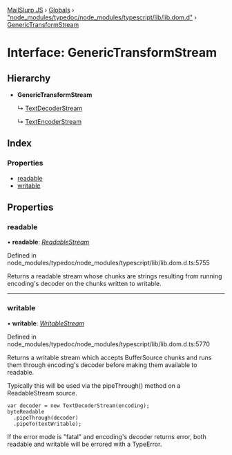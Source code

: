 [MailSlurp JS](../README.md) › [Globals](../globals.md) › ["node_modules/typedoc/node_modules/typescript/lib/lib.dom.d"](../modules/_node_modules_typedoc_node_modules_typescript_lib_lib_dom_d_.md) › [GenericTransformStream](_node_modules_typedoc_node_modules_typescript_lib_lib_dom_d_.generictransformstream.md)

# Interface: GenericTransformStream

## Hierarchy

* **GenericTransformStream**

  ↳ [TextDecoderStream](_node_modules_typedoc_node_modules_typescript_lib_lib_dom_d_.textdecoderstream.md)

  ↳ [TextEncoderStream](_node_modules_typedoc_node_modules_typescript_lib_lib_dom_d_.textencoderstream.md)

## Index

### Properties

* [readable](_node_modules_typedoc_node_modules_typescript_lib_lib_dom_d_.generictransformstream.md#readable)
* [writable](_node_modules_typedoc_node_modules_typescript_lib_lib_dom_d_.generictransformstream.md#writable)

## Properties

###  readable

• **readable**: *[ReadableStream](_node_modules_typedoc_node_modules_typescript_lib_lib_dom_d_.readablestream.md)*

Defined in node_modules/typedoc/node_modules/typescript/lib/lib.dom.d.ts:5755

Returns a readable stream whose chunks are strings resulting from running encoding's decoder on the chunks written to writable.

___

###  writable

• **writable**: *[WritableStream](_node_modules_typedoc_node_modules_typescript_lib_lib_dom_d_.writablestream.md)*

Defined in node_modules/typedoc/node_modules/typescript/lib/lib.dom.d.ts:5770

Returns a writable stream which accepts BufferSource chunks and runs them through encoding's decoder before making them available to readable.

Typically this will be used via the pipeThrough() method on a ReadableStream source.

```
var decoder = new TextDecoderStream(encoding);
byteReadable
  .pipeThrough(decoder)
  .pipeTo(textWritable);
```

If the error mode is "fatal" and encoding's decoder returns error, both readable and writable will be errored with a TypeError.

